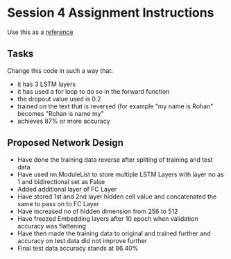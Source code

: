 # Session 4 Assignment Instructions
Use this as a [reference](https://github.com/bentrevett/pytorch-sentiment-analysis/blob/master/2%20-%20Upgraded%20Sentiment%20Analysis.ipynb.)

## Tasks
Change this code in such a way that:
- it has 3 LSTM layers
- it has used a for loop to do so in the forward function
- the dropout value used is 0.2
- trained on the text that is reversed (for example "my name is Rohan" becomes "Rohan is name my"
- achieves 87% or more accuracy
## Proposed Network Design
- Have done the training data reverse after spliting of training and test data
- Have used nn.ModuleList to store multiple LSTM Layers with layer no as 1 and bidirectional set as False
- Added additional layer of FC Layer
- Have stored 1st and 2nd layer hidden cell value and concatenated the same to pass on to FC Layer
- Have increased no of hidden dimension from 256 to 512
- Have freezed Embedding layers after 10 epoch when validation accuracy was flattening
- Have then made the training data to original and trained further and accuracy on test data did not improve further
- Final test data accuracy stands at 86.40%
